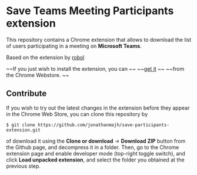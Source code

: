 # Save Teams Meeting Participants extension

This repository contains a Chrome extension that allows to 
download the list of users participating in a meeting on 
**Microsoft Teams**. 

Based on the extension by [robol](https://github.com/robol/save-participants-extension)

~~If you just wish to install the extension, you can ~~
~~[get it](https://chrome.google.com/webstore/detail/save-participants/amajpgnakbemacnkmnjbkoacbaephjfd) ~~
~~from the Chrome Webstore. ~~

## Contribute

If you wish to try out the latest changes in the extension before they
appear in the Chrome Web Store, you can clone this repository by 
```
$ git clone https://github.com/jonathanmajh/save-participants-extension.git
```
of download it using the **Clone or download** -> **Download ZIP** button
from the Github page, and decompress it in a folder. Then, go to the Chrome 
extension page and enable developer mode (top-right toggle switch), and 
click **Load unpacked extension**, and select the folder you obtained at the
previous step. 


